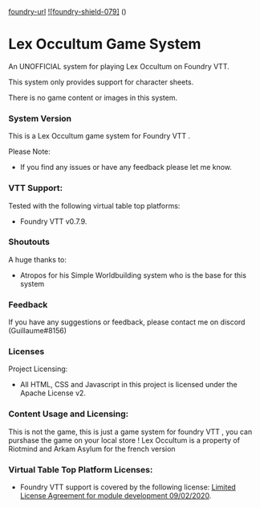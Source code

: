 [foundry-url] [![foundry-shield-079]][foundry-url] ()

# Lex Occultum Game System

An UNOFFICIAL system for playing Lex Occultum on Foundry VTT.

This system only provides support for character sheets.

There is no game content or images in this system.

### System Version

This is a Lex Occultum game system for Foundry VTT .

Please Note:

- If you find any issues or have any feedback please let me know.

### VTT Support:

Tested with the following virtual table top platforms:

- Foundry VTT v0.7.9.

### Shoutouts

A huge thanks to:

- Atropos for his Simple Worldbuilding system who is the base for this system

### Feedback

If you have any suggestions or feedback, please contact me on discord (Guillaume#8156)

### Licenses

Project Licensing:

- All HTML, CSS and Javascript in this project is licensed under the Apache License v2.

### Content Usage and Licensing:

This is not the game, this is just a game system for foundry VTT , you can purshase the game on your local store ! Lex Occultum is a property of Riotmind and Arkam Asylum for the french version

### Virtual Table Top Platform Licenses:

- Foundry VTT support is covered by the following license: [Limited License Agreement for module development 09/02/2020](https://foundryvtt.com/article/license/).

[foundry-shield-078]: https://img.shields.io/badge/Foundry-v0.7.8-informational
[foundry-url]: https://foundryvtt.com/